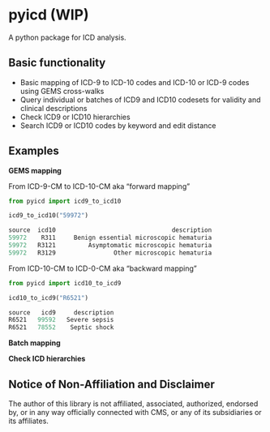 # pyicd (WIP)
A python package for ICD analysis.


## Basic functionality
- Basic mapping of ICD-9 to ICD-10 codes and ICD-10 or ICD-9 codes using GEMS cross-walks
- Query individual or batches of ICD9 and ICD10 codesets for validity and clinical descriptions
- Check ICD9 or ICD10 hierarchies 
- Search ICD9 or ICD10 codes by keyword and edit distance


## Examples
<b>GEMS mapping</b>

From ICD-9-CM to ICD-10-CM aka “forward mapping”
```python
from pyicd import icd9_to_icd10

icd9_to_icd10("59972")

source  icd10                                description
59972    R311     Benign essential microscopic hematuria
59972   R3121         Asymptomatic microscopic hematuria
59972   R3129                Other microscopic hematuria
``` 

From ICD-10-CM to ICD-0-CM aka “backward mapping”

```python
from pyicd import icd10_to_icd9

icd10_to_icd9("R6521")

source   icd9     description
R6521   99592   Severe sepsis
R6521   78552    Septic shock
```

<b>Batch mapping</b><TO DO>

<b>Check ICD hierarchies</b> <TO DO>



## Notice of Non-Affiliation and Disclaimer 
The author of this library is not affiliated, associated, authorized, endorsed by, or in any way officially connected with CMS, or any of its subsidiaries or its affiliates.


